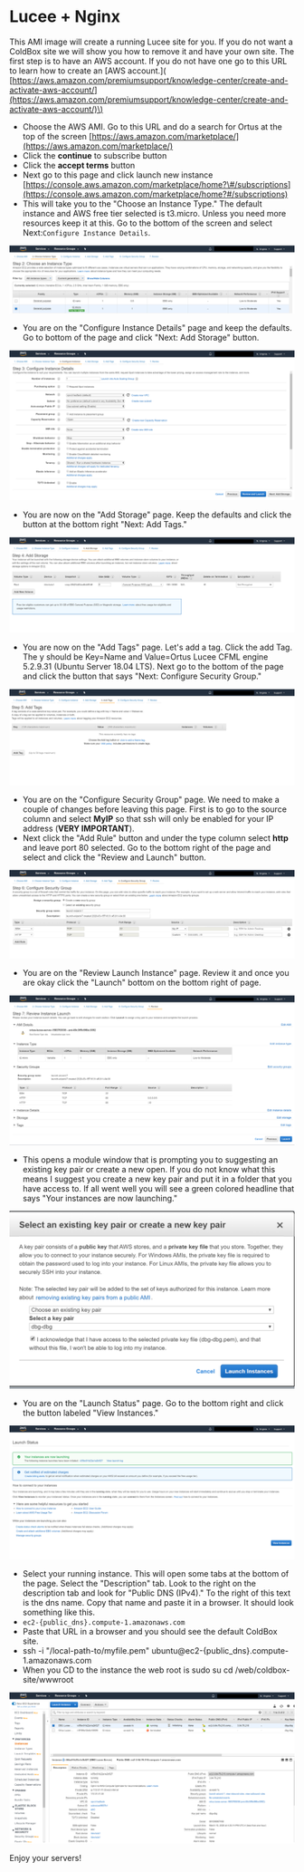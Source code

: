 # Lucee + Nginx

This AMI image will create a running Lucee site for you. If you do not want a ColdBox site we will show you how to remove it and have your own site. The first step is to have an AWS account. If you do not have one go to this URL to learn how to create an \[AWS account.\]\( [https://aws.amazon.com/premiumsupport/knowledge-center/create-and-activate-aws-account/](https://aws.amazon.com/premiumsupport/knowledge-center/create-and-activate-aws-account/)\)

* Choose the AWS AMI. Go to this URL and do a search for Ortus at the top of the screen [https://aws.amazon.com/marketplace/](https://aws.amazon.com/marketplace/)
* Click the **continue** to subscribe button
* Click the **accept terms** button
* Next go to this page and click launch new instance [https://console.aws.amazon.com/marketplace/home?\#/subscriptions](https://console.aws.amazon.com/marketplace/home?#/subscriptions)
* This will take you to the "Choose an Instance Type." The default instance and AWS free tier selected is t3.micro. Unless you need more resources keep it at this. Go to the bottom of the screen and select Next:`Configure Instance Details`. 

![Choose an Instance Type](../../../.gitbook/assets/step2%20%282%29.png)

* You are on the "Configure Instance Details" page and keep the defaults. Go to bottom of the page and click "Next: Add Storage" button.     

![Configure Instance Details](../../../.gitbook/assets/step3.png)

* You are now on the "Add Storage" page. Keep the defaults and click the button at the bottom right "Next: Add Tags."

![Add Storage](../../../.gitbook/assets/step4%20%281%29.png)

* You are now on the "Add Tags" page. Let's add a tag. Click the add Tag. The y should be Key=Name and Value=Ortus Lucee CFML engine 5.2.9.31 \(Ubuntu Server 18.04 LTS\). Next go to the bottom of the page and click the button that says "Next: Configure Security Group."

![Add Tags](../../../.gitbook/assets/step5%20%282%29.png)

* You are on the "Configure Security Group" page. We need to make a couple of changes before leaving this page. First is to go to the source column and select **MyIP** so that ssh will only be enabled for your IP address \(**VERY IMPORTANT**\).
* Next click the "Add Rule" button and under the type column select **http** and leave port 80 selected. Go to the bottom right of the page and select and click the "Review and Launch" button.

![Configure Security Group](../../../.gitbook/assets/step6%20%282%29.png)

* You are on the "Review Launch Instance" page. Review it and once you are okay click the "Launch" bottom on the bottom right of page.

![Review Instance Launch](../../../.gitbook/assets/step7.png)

* This opens a module window that is prompting you to suggesting an existing key pair or create a new open. If you do not know what this means I suggest you create a new key pair and put it in a folder that you have access to. If all went well you will see a green colored headline that says "Your instances are now launching."  

![Select Key Pair](../../../.gitbook/assets/step7a.png)

* You are on the "Launch Status" page. Go to the bottom right and click the button labeled "View Instances." 

![Launch Status](../../../.gitbook/assets/step8%20%282%29.png)

* Select your running instance. This will open some tabs at the bottom of the page. Select the "Description" tab. Look to the right on the description tab and look for "Public DNS \(IPv4\)." To the right of this text is the dns name. Copy that name and paste it in a browser. It should look something like this.
* `ec2-{public_dns}.compute-1.amazonaws.com`
* Paste that URL in a browser and you should see the default ColdBox site.
* ssh -i "/local-path-to/myfile.pem" ubuntu@ec2-{public\_dns}.compute-1.amazonaws.com
* When you CD to the instance the web root is sudo su cd /web/coldbox-site/wwwroot

![](../../../.gitbook/assets/step9%20%281%29.png)

Enjoy your servers!



